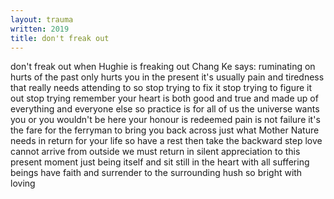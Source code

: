 ```yaml
---
layout: trauma
written: 2019
title: don't freak out
---
```


<div class="poem">
don't freak out  
when Hughie is freaking out  
Chang Ke says:  
ruminating on hurts of the past  
only hurts you in the present  
it's usually pain and tiredness  
that really needs attending to  
so stop trying to fix it  
stop trying to figure it out  
stop trying  
remember  
your heart is both good and true  
and made up of everything  
and everyone else  
so practice is for all of us  
the universe wants you  
or you wouldn't be here  
your honour is redeemed  
pain is not failure  
it's the fare for the ferryman  
to bring you back across  
just what Mother Nature needs  
in return for your life  
so have a rest  
then take the backward step  
love cannot arrive from outside  
we must return  
in silent appreciation  
to this present moment  
just being itself  
and sit still  
in the heart  
with all suffering beings  
have faith and surrender  
to the surrounding hush  
so bright  
with loving
</div>

